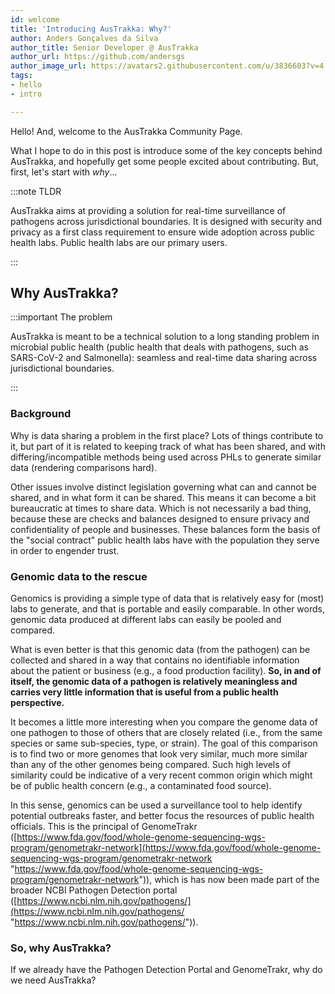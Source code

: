 ```yaml
---
id: welcome
title: 'Introducing AusTrakka: Why?'
author: Anders Gonçalves da Silva
author_title: Senior Developer @ AusTrakka
author_url: https://github.com/andersgs
author_image_url: https://avatars2.githubusercontent.com/u/3836603?v=4
tags:
- hello
- intro

---
```

Hello! And, welcome to the AusTrakka Community Page.

What I hope to do in this post is introduce some of the key concepts behind AusTrakka, and hopefully get some people excited about contributing. But, first, let's start with _why_...

:::note TLDR

AusTrakka aims at providing a solution for real-time surveillance of pathogens across jurisdictional boundaries. It is designed with security and privacy as a first class requirement to ensure wide adoption across public health labs. Public health labs are our primary users.

:::

## Why AusTrakka?

:::important The problem

AusTrakka is meant to be a technical solution to a long standing problem in microbial public health (public health that deals with pathogens, such as SARS-CoV-2 and Salmonella): seamless and real-time data sharing across jurisdictional boundaries.

:::

### Background

Why is data sharing a problem in the first place? Lots of things contribute to it, but part of it is related to keeping track of what has been shared, and with differing/incompatible methods being used across PHLs to generate similar data (rendering comparisons hard).

Other issues involve distinct legislation governing what can and cannot be shared, and in what form it can be shared. This means it can become a bit bureaucratic at times to share data. Which is not necessarily a bad thing, because these are checks and balances designed to ensure privacy and confidentiality of people and businesses. These balances form the basis of the "social contract" public health labs have with the population they serve in order to engender trust.

### Genomic data to the rescue

Genomics is providing a simple type of data that is relatively easy for (most) labs to generate, and that is portable and easily comparable. In other words, genomic data produced at different labs can easily be pooled and compared.

What is even better is that this genomic data (from the pathogen) can be collected and shared in a way that contains no identifiable information about the patient or business (e.g., a food production facility). **So, in and of itself, the genomic data of a pathogen is relatively meaningless and carries very little information that is useful from a public health perspective.**

It becomes a little more interesting when you compare the genome data of one pathogen to those of others that are closely related (i.e., from the same species or same sub-species, type, or strain). The goal of this comparison is to find two or more genomes that look very similar, much more similar than any of the other genomes being compared. Such high levels of similarity could be indicative of a very recent common origin which might be of public health concern (e.g., a contaminated food source).

In this sense, genomics can be used a surveillance tool to help identify potential outbreaks faster, and better focus the resources of public health officials. This is the principal of GenomeTrakr ([https://www.fda.gov/food/whole-genome-sequencing-wgs-program/genometrakr-network](https://www.fda.gov/food/whole-genome-sequencing-wgs-program/genometrakr-network "https://www.fda.gov/food/whole-genome-sequencing-wgs-program/genometrakr-network")), which is has now been made part of the broader NCBI Pathogen Detection portal ([https://www.ncbi.nlm.nih.gov/pathogens/](https://www.ncbi.nlm.nih.gov/pathogens/ "https://www.ncbi.nlm.nih.gov/pathogens/")).

### So, why AusTrakka?

If we already have the Pathogen Detection Portal and GenomeTrakr, why do we need AusTrakka? 